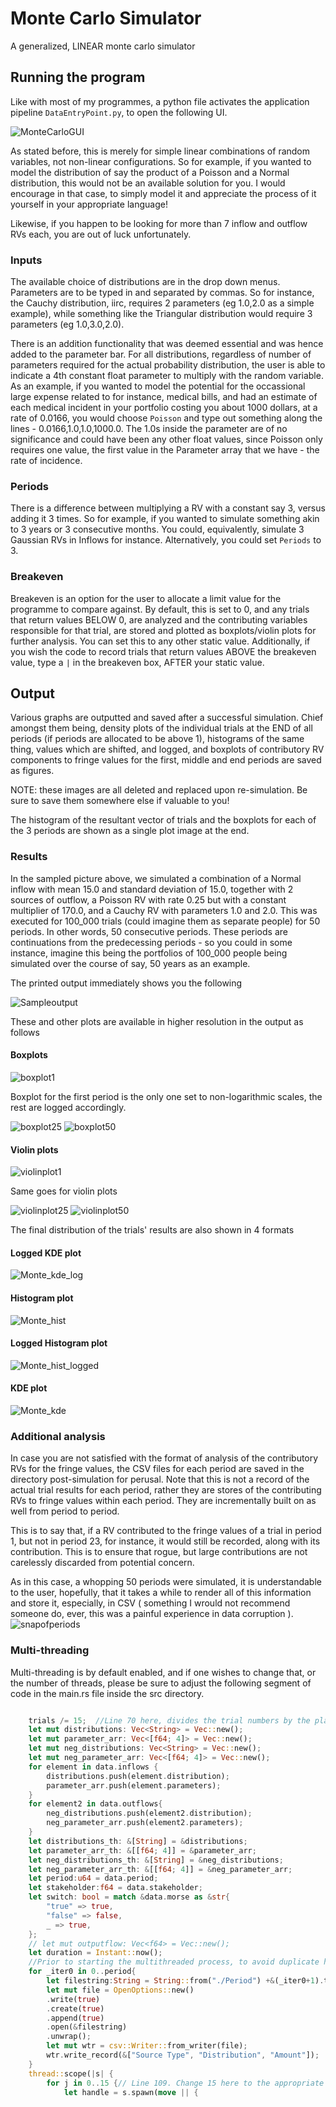 # Monte Carlo Simulator
 A generalized, LINEAR monte carlo simulator



## Running the program

Like with most of my programmes, a python file activates the application pipeline ``DataEntryPoint.py``, to open the following UI.

![MonteCarloGUI](https://user-images.githubusercontent.com/100022747/214081219-1c7f8ab6-f29f-43bf-bd14-08bf092d14c8.PNG)

As stated before, this is merely for simple linear combinations of random variables, not non-linear configurations. So for example, if you wanted to model the distribution of say the product of a Poisson and a Normal distribution, this would not be an available solution for you. I would encourage in that case, to simply model it and appreciate the process of it yourself in your appropriate language!

Likewise, if you happen to be looking for more than 7 inflow and outflow RVs each, you are out of luck unfortunately.

### Inputs

The available choice of distributions are in the drop down menus. Parameters are to be typed in and separated by commas. So for instance, the Cauchy distribution, iirc, requires 2 parameters (eg 1.0,2.0 as a simple example), while something like the Triangular distribution would require 3 parameters (eg 1.0,3.0,2.0).

There is an addition functionality that was deemed essential and was hence added to the parameter bar. For all distributions, regardless of number of parameters required for the actual probability distribution, the user is able to indicate a 4th constant float parameter to multiply with the random variable. As an example, if you wanted to model the potential for the occassional large expense related to for instance, medical bills, and had an estimate of each medical incident in your portfolio costing you about 1000 dollars, at a rate of 0.0166, you would choose ``Poisson`` and type out something along the lines - 0.0166,1.0,1.0,1000.0. The 1.0s inside the parameter are of no significance and could have been any other float values, since Poisson only requires one value, the first value in the Parameter array that we have - the rate of incidence.

### Periods

There is a difference between multiplying a RV with a constant say 3, versus adding it 3 times.  So for example, if you wanted to simulate something akin to 3 years or 3 consecutive months. You could, equivalently, simulate 3 Gaussian RVs in Inflows for instance. Alternatively, you could set ``Periods`` to 3.

### Breakeven

Breakeven is an option for the user to allocate a limit value for the programme to compare against. By default, this is set to 0, and any trials that return values BELOW 0, are analyzed and the contributing variables responsible for that trial, are stored and plotted as boxplots/violin plots for further analysis. You can set this to any other static value. Additionally, if you wish the code to record trials that return values ABOVE the breakeven value, type a ``|`` in the breakeven box, AFTER your static value.


## Output

Various graphs are outputted and saved after a successful simulation. Chief amongst them being, density plots of the individual trials at the END of all periods (if periods are allocated to be above 1), histograms of the same thing, values which are shifted, and logged, and boxplots of contributory RV components to fringe values for the first, middle and end periods are saved as figures.

NOTE: these images are all deleted and replaced upon re-simulation. Be sure to save them somewhere else if valuable to you!

The histogram of the resultant vector of trials and the boxplots for each of the 3 periods are shown as a single plot image at the end.


### Results

In the sampled picture above, we simulated a combination of a Normal inflow with mean 15.0 and standard deviation of 15.0, together with 2 sources of outflow, a Poisson RV with rate 0.25 but with a constant multiplier of 170.0, and a Cauchy RV with parameters 1.0 and 2.0. This was executed for 100_000 trials (could imagine them as separate people) for 50 periods. In other words, 50 consecutive periods. These periods are continuations from the predecessing periods - so you could in some instance, imagine this being the portfolios of 100_000 people being simulated over the course of say, 50 years as an example.

The printed output immediately shows you the following

![Sampleoutput](https://user-images.githubusercontent.com/100022747/214087129-2d4220bc-4176-4676-acea-00a91059daec.png)


These and other plots are available in higher resolution in the output as follows

#### Boxplots

![boxplot1](https://user-images.githubusercontent.com/100022747/214087286-1f3f82a8-ed9a-4534-9175-6c363145e04d.png)

Boxplot for the first period is the only one set to non-logarithmic scales, the rest are logged accordingly.

![boxplot25](https://user-images.githubusercontent.com/100022747/214087293-a8d3ffc9-7212-4d6c-a162-59d79b8077fc.png)
![boxplot50](https://user-images.githubusercontent.com/100022747/214087344-694b50e8-0881-4e77-b791-eccbc954f44a.png)

#### Violin plots
![violinplot1](https://user-images.githubusercontent.com/100022747/214087546-9cefae12-bc49-4d5d-9f5c-656fd6ec7fdc.png)

Same goes for violin plots

![violinplot25](https://user-images.githubusercontent.com/100022747/214087569-db982fb5-260d-4e6a-991c-728ff72d229d.png)
![violinplot50](https://user-images.githubusercontent.com/100022747/214087578-609c3a89-d0af-438f-8603-e951f4cd89d5.png)


The final distribution of the trials' results are also shown in 4 formats

#### Logged KDE plot
![Monte_kde_log](https://user-images.githubusercontent.com/100022747/214087716-24f3da90-51b7-4222-9eae-90e7200bec43.png)

#### Histogram plot
![Monte_hist](https://user-images.githubusercontent.com/100022747/214087726-3da7d6a5-0a53-4977-b942-f5e16f39ba6b.png)

#### Logged Histogram plot
![Monte_hist_logged](https://user-images.githubusercontent.com/100022747/214087728-470d850d-b1cf-413f-9c66-f2c95aec29f2.png)

#### KDE plot
![Monte_kde](https://user-images.githubusercontent.com/100022747/214087730-6ef5eda2-1bd8-4dbf-9266-4ac142f01e2f.png)



### Additional analysis

In case you are not satisfied with the format of analysis of the contributory RVs for the fringe values, the CSV files for each period are saved in the directory post-simulation for perusal. Note that this is not a record of the actual trial results for each period, rather they are stores of the contributing RVs to fringe values within each period. They are incrementally built on as well from period to period.

This is to say that, if a RV contributed to the fringe values of a trial in period 1, but not in period 23, for instance, it would still be recorded, along with its contribution. This is to ensure that rogue, but large contributions are not carelessly discarded from potential concern.

As in this case, a whopping 50 periods were simulated, it is understandable to the user, hopefully, that it takes a while to render all of this information and store it, especially, in CSV ( something I wrould not recommend someone do, ever, this was a painful experience in data corruption ).
![snapofperiods](https://user-images.githubusercontent.com/100022747/214088986-a69a95cc-a991-4d20-82ba-3ff4303188a1.PNG)



### Multi-threading

Multi-threading is by default enabled, and if one wishes to change that, or the number of threads, please be sure to adjust the following segment of code in the main.rs file inside the src directory.

```rs

    trials /= 15;  //Line 70 here, divides the trial numbers by the planned number of threads
    let mut distributions: Vec<String> = Vec::new();
    let mut parameter_arr: Vec<[f64; 4]> = Vec::new();
    let mut neg_distributions: Vec<String> = Vec::new();
    let mut neg_parameter_arr: Vec<[f64; 4]> = Vec::new();
    for element in data.inflows {
        distributions.push(element.distribution);
        parameter_arr.push(element.parameters);
    }
    for element2 in data.outflows{
        neg_distributions.push(element2.distribution);
        neg_parameter_arr.push(element2.parameters);
    }
    let distributions_th: &[String] = &distributions;
    let parameter_arr_th: &[[f64; 4]] = &parameter_arr;
    let neg_distributions_th: &[String] = &neg_distributions;
    let neg_parameter_arr_th: &[[f64; 4]] = &neg_parameter_arr;    
    let period:u64 = data.period;
    let stakeholder:f64 = data.stakeholder;
    let switch: bool = match &data.morse as &str{
        "true" => true,
        "false" => false,
        _ => true,
    };
    // let mut outputflow: Vec<f64> = Vec::new();    
    let duration = Instant::now();
    //Prior to starting the multithreaded process, to avoid duplicate headers in each csv file, we write the period files pre-emptively
    for _iter0 in 0..period{
        let filestring:String = String::from("./Period") +&(_iter0+1).to_string() + ".csv";
        let mut file = OpenOptions::new()
        .write(true)
        .create(true)
        .append(true)
        .open(&filestring)
        .unwrap();                    
        let mut wtr = csv::Writer::from_writer(file);
        wtr.write_record(&["Source Type", "Distribution", "Amount"]);
    }
    thread::scope(|s| {
        for j in 0..15 {// Line 109. Change 15 here to the appropriate number of threads as well.
            let handle = s.spawn(move || {
```








